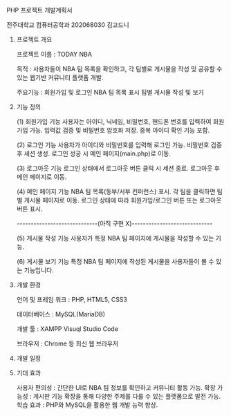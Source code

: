 PHP 프로젝트 개발계획서

전주대학교 컴퓨터공학과 202068030 김고드니

1. 프로젝트 개요

   프로젝트 이름 : TODAY NBA
   
   목적 : 사용자들이 NBA 팀 목록을 확인하고, 각 팀별로 게시물을 작성 및 공유할 수 있는 웹기반 커뮤니티 플랫폼 개발.
   
   주요기능 : 
     회원가입 및 로그인
     NBA 팀 목록 표시
     팀별 게시물 작성 및 보기

2. 기능 정의
   
   (1) 회원가입 기능
     사용자는 아이디, 닉네임, 비밀번호, 핸드폰 번호를 입력하여 회원가입 가능.
     입력값 검증 및 비밀번호 암호화 저장.
     중복 아이디 확인 기능 포함.
   
   (2) 로그인 기능
     사용자가 아이디와 비밀번호를 입력해 로그인 가능.
     비밀번호 검증 후 세션 생성.
     로그인 성공 시 메인 페이지(main.php)로 이동.
   
   (3) 로그아웃 기능
     로그인 상태에서 로그아웃 버튼 클릭 시 세션 종료.
     로그아웃 후 메인 페이지로 이동.
   
   (4) 메인 페이지 기능
     NBA 팀 목록(동부/서부 컨퍼런스) 표시.
     각 팀을 클릭하면 팀별 게시물 페이지로 이동.
     로그인 상태에 따라 회원가입/로그인 버튼 또는 로그아웃 버튼 표시.
   
   -----------------------------(아직 구현 X)-----------------------------

    (5) 게시물 작성 기능
     사용자가 특정 NBA 팀 페이지에 게시물을 작성할 수 있는 기능.

    (6) 게시물 보기 기능
     특정 NBA 팀 페이지에 작성된 게시물을 사용자들이 볼 수 있는 기능입니다.

4. 개발 환경
   
   언어 및 프레임 워크 :
    PHP, HTML5, CSS3

   데이터베이스 :
    MySQL(MariaDB)

   개발 툴 :
    XAMPP
    Visuql Studio Code

   브라우저 :
   Chrome 등 최신 웹 브라우저

5. 개발 일정

6. 기대 효과

   사용자 편의성 : 간단한 UI로 NBA 팀 정보를 확인하고 커뮤니티 활동 가능.
   확장 가능성 : 게시판 기능 확장을 통해 다양한 주제를 다룰 수 있는 플랫폼으로 발전 가능.
   학습 효과 : PHP와 MySQL을 활용한 웹 개발 능력 향상.
     

     
